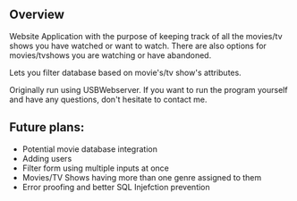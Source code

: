 ## Overview
Website Application with the purpose of keeping track of all the movies/tv shows you have watched or want to watch.
There are also options for movies/tvshows you are watching or have abandoned. <br>

Lets you filter database based on movie's/tv show's attributes. 


Originally run using USBWebserver. 
If you want to run the program yourself and have any questions, don't hesitate to contact me.

## Future plans:
- Potential movie database integration
- Adding users
- Filter form using multiple inputs at once
- Movies/TV Shows having more than one genre assigned to them
- Error proofing and better SQL Injefction prevention
